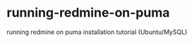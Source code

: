 running-redmine-on-puma
=======================

running redmine on puma installation tutorial (Ubuntu/MySQL)
